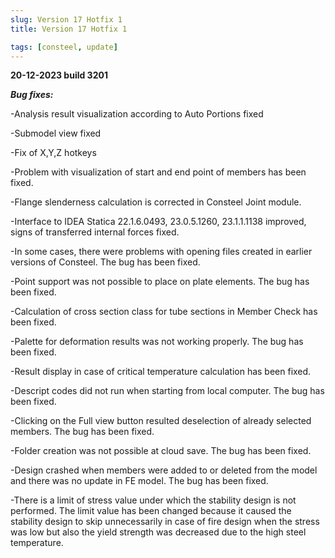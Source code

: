 ```yaml
---
slug: Version 17 Hotfix 1
title: Version 17 Hotfix 1

tags: [consteel, update]
---
```

**20-12-2023 	build 3201**

**_Bug fixes:_**

-Analysis result visualization according to Auto Portions fixed

-Submodel view fixed

-Fix of X,Y,Z hotkeys

-Problem with visualization of start and end point of members has been fixed. 

-Flange slenderness calculation is corrected in Consteel Joint module.

-Interface to IDEA Statica 22.1.6.0493, 23.0.5.1260, 23.1.1.1138 improved, signs of transferred internal forces fixed.

-In some cases, there were problems with opening files created in earlier versions of Consteel. The bug has been fixed. 

-Point support was not possible to place on plate elements. The bug has been fixed. 

-Calculation of cross section class for tube sections in Member Check has been fixed.

-Palette for deformation results was not working properly. The bug has been fixed.

-Result display in case of critical temperature calculation has been fixed.

-Descript codes did not run when starting from local computer. The bug has been fixed.

-Clicking on the Full view button resulted deselection of already selected members. The bug has been fixed.

-Folder creation was not possible at cloud save. The bug has been fixed. 

-Design crashed when members were added to or deleted from the model and there was no update in FE model. The bug has been fixed.

-There is a limit of stress value under which the stability design is not performed. The limit value has been changed because it caused the stability design to skip unnecessarily in case of fire design when the stress was low but also the yield strength was decreased due to the high steel temperature.  

